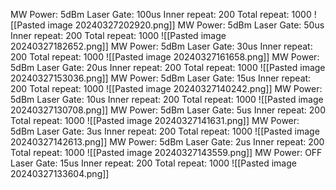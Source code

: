 MW Power: 5dBm
Laser Gate: 100us
Inner repeat: 200
Total repeat: 1000
![[Pasted image 20240327202920.png]]
MW Power: 5dBm
Laser Gate: 50us
Inner repeat: 200
Total repeat: 1000
![[Pasted image 20240327182652.png]]
MW Power: 5dBm
Laser Gate: 30us
Inner repeat: 200
Total repeat: 1000
![[Pasted image 20240327161658.png]]
MW Power: 5dBm
Laser Gate: 20us
Inner repeat: 200
Total repeat: 1000
![[Pasted image 20240327153036.png]]
MW Power: 5dBm
Laser Gate: 15us
Inner repeat: 200
Total repeat: 1000
![[Pasted image 20240327140242.png]]
MW Power: 5dBm
Laser Gate: 10us
Inner repeat: 200
Total repeat: 1000
![[Pasted image 20240327130708.png]]
MW Power: 5dBm
Laser Gate: 5us
Inner repeat: 200
Total repeat: 1000
![[Pasted image 20240327141631.png]]
MW Power: 5dBm
Laser Gate: 3us
Inner repeat: 200
Total repeat: 1000
![[Pasted image 20240327142613.png]]
MW Power: 5dBm
Laser Gate: 2us
Inner repeat: 200
Total repeat: 1000
![[Pasted image 20240327143559.png]]
MW Power: OFF
Laser Gate: 15us
Inner repeat: 200
Total repeat: 1000
![[Pasted image 20240327133604.png]]